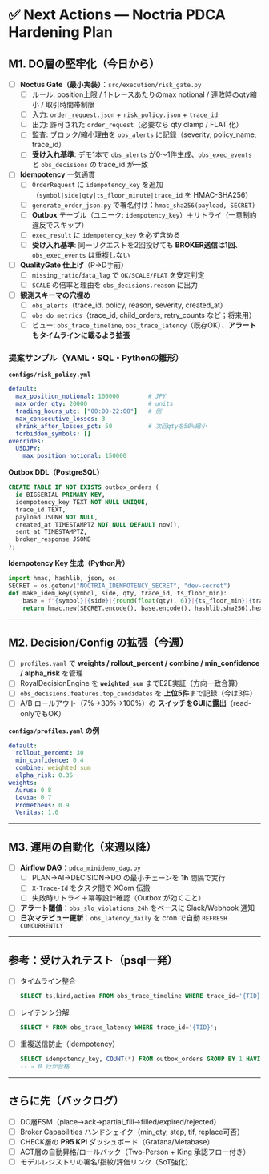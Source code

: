 # ✅ Next Actions — Noctria PDCA Hardening Plan

## M1. DO層の堅牢化（今日から）
- [ ] **Noctus Gate（最小実装）**：`src/execution/risk_gate.py`
  - [ ] ルール: position上限 / 1トレースあたりのmax notional / 連敗時のqty縮小 / 取引時間帯制限
  - [ ] 入力: `order_request.json` + `risk_policy.json` + `trace_id`
  - [ ] 出力: 許可された `order_request`（必要なら qty clamp / FLAT 化）
  - [ ] 監査: ブロック/縮小理由を `obs_alerts` に記録（severity, policy_name, trace_id）
  - [ ] **受け入れ基準**: デモ1本で `obs_alerts` が0～1件生成、`obs_exec_events` と `obs_decisions` の trace_id が一致
- [ ] **Idempotency** 一気通貫
  - [ ] `OrderRequest` に `idempotency_key` を追加（`symbol|side|qty|ts_floor_minute|trace_id` を HMAC-SHA256）
  - [ ] `generate_order_json.py` で署名付け：`hmac_sha256(payload, SECRET)`
  - [ ] **Outbox** テーブル（ユニーク: `idempotency_key`）＋リトライ（一意制約違反でスキップ）
  - [ ] `exec_result` に `idempotency_key` を必ず含める
  - [ ] **受け入れ基準**: 同一リクエストを2回投げても **BROKER送信は1回**、`obs_exec_events` は重複しない
- [ ] **QualityGate 仕上げ**（P→D手前）
  - [ ] `missing_ratio`/`data_lag` で `OK/SCALE/FLAT` を安定判定
  - [ ] `SCALE` の倍率と理由を `obs_decisions.reason` に出力
- [ ] **観測スキーマの穴埋め**
  - [ ] `obs_alerts`（trace_id, policy, reason, severity, created_at）
  - [ ] `obs_do_metrics`（trace_id, child_orders, retry_counts など；将来用）
  - [ ] ビュー: `obs_trace_timeline`, `obs_trace_latency`（既存OK）、**アラートもタイムラインに載るよう拡張**

### 提案サンプル（YAML・SQL・Pythonの雛形）

**`configs/risk_policy.yml`**
```yaml
default:
  max_position_notional: 100000        # JPY
  max_order_qty: 20000                 # units
  trading_hours_utc: ["00:00-22:00"]   # 例
  max_consecutive_losses: 3
  shrink_after_losses_pct: 50          # 次回qtyを50%縮小
  forbidden_symbols: []
overrides:
  USDJPY:
    max_position_notional: 150000
```

**Outbox DDL（PostgreSQL）**
```sql
CREATE TABLE IF NOT EXISTS outbox_orders (
  id BIGSERIAL PRIMARY KEY,
  idempotency_key TEXT NOT NULL UNIQUE,
  trace_id TEXT,
  payload JSONB NOT NULL,
  created_at TIMESTAMPTZ NOT NULL DEFAULT now(),
  sent_at TIMESTAMPTZ,
  broker_response JSONB
);
```

**Idempotency Key 生成（Python片）**
```python
import hmac, hashlib, json, os
SECRET = os.getenv("NOCTRIA_IDEMPOTENCY_SECRET", "dev-secret")
def make_idem_key(symbol, side, qty, trace_id, ts_floor_min):
    base = f"{symbol}|{side}|{round(float(qty), 6)}|{ts_floor_min}|{trace_id}"
    return hmac.new(SECRET.encode(), base.encode(), hashlib.sha256).hexdigest()[:32]
```

---

## M2. Decision/Config の拡張（今週）
- [ ] `profiles.yaml` で **weights / rollout_percent / combine / min_confidence / alpha_risk** を管理
- [ ] RoyalDecisionEngine を **`weighted_sum`** までE2E実証（方向一致合算）
- [ ] `obs_decisions.features.top_candidates` を **上位5件**まで記録（今は3件）
- [ ] A/B ロールアウト（7%→30%→100%）の **スイッチをGUIに露出**（read-onlyでもOK）

**`configs/profiles.yaml` の例**
```yaml
default:
  rollout_percent: 30
  min_confidence: 0.4
  combine: weighted_sum
  alpha_risk: 0.35
weights:
  Aurus: 0.8
  Levia: 0.7
  Prometheus: 0.9
  Veritas: 1.0
```

---

## M3. 運用の自動化（来週以降）
- [ ] **Airflow DAG**：`pdca_minidemo_dag.py`
  - [ ] PLAN→AI→DECISION→DO の最小チェーンを **1h** 間隔で実行
  - [ ] `X-Trace-Id` をタスク間で XCom 伝搬
  - [ ] 失敗時リトライ＋冪等設計確認（Outbox が効くこと）
- [ ] **アラート閾値**：`obs_slo_violations_24h` をベースに Slack/Webhook 通知
- [ ] **日次マテビュー更新**：`obs_latency_daily` を cron で自動 `REFRESH CONCURRENTLY`

---

## 参考：受け入れテスト（psql一発）
- [ ] タイムライン整合
  ```sql
  SELECT ts,kind,action FROM obs_trace_timeline WHERE trace_id='{TID}' ORDER BY ts;
  ```
- [ ] レイテンシ分解
  ```sql
  SELECT * FROM obs_trace_latency WHERE trace_id='{TID}';
  ```
- [ ] 重複送信防止（idempotency）
  ```sql
  SELECT idempotency_key, COUNT(*) FROM outbox_orders GROUP BY 1 HAVING COUNT(*)>1;
  -- → 0 行が合格
  ```

---

## さらに先（バックログ）
- [ ] DO層FSM（place→ack→partial_fill→filled/expired/rejected）
- [ ] Broker Capabilities ハンドシェイク（min_qty, step, tif, replace可否）
- [ ] CHECK層の **P95 KPI** ダッシュボード（Grafana/Metabase）
- [ ] ACT層の自動昇格/ロールバック（Two-Person + King 承認フロー付き）
- [ ] モデルレジストリの署名/指紋/評価リンク（SoT強化）
